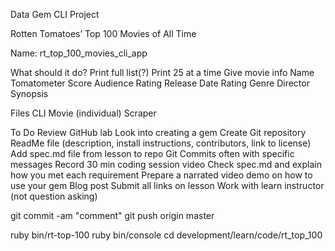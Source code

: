 Data Gem CLI Project

Rotten Tomatoes’ Top 100 Movies of All Time

Name: rt_top_100_movies_cli_app

What should it do?
Print full list(?)
Print 25 at a time
Give movie info
Name
Tomatometer Score
Audience Rating
Release Date
Rating
Genre
Director
Synopsis

Files
CLI
Movie (individual)
Scraper

To Do
Review GitHub lab
Look into creating a gem
Create Git repository
ReadMe file (description, install instructions, contributors, link to license)
Add spec.md file from lesson to repo
Git Commits often with specific messages
Record 30 min coding session video
Check spec.md and explain how you met each requirement
Prepare a narrated video demo on how to use your gem
Blog post
Submit all links on lesson
Work with learn instructor (not question asking)


git commit -am "comment"
git push origin master

ruby bin/rt-top-100
ruby bin/console
cd development/learn/code/rt_top_100
